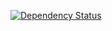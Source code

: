 [![Dependency Status](https://gemnasium.com/mockdeep/track.png)](https://gemnasium.com/mockdeep/track)
